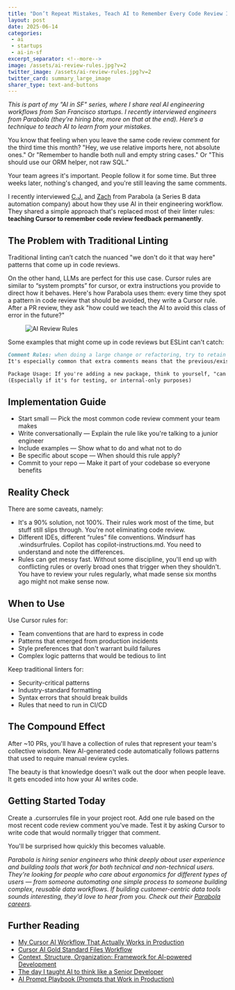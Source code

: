 ```yaml
---
title: "Don’t Repeat Mistakes, Teach AI to Remember Every Code Review Instead"
layout: post
date: 2025-06-14
categories:
 - ai
 - startups
 - ai-in-sf
excerpt_separator: <!--more-->
image: /assets/ai-review-rules.jpg?v=2
twitter_image: /assets/ai-review-rules.jpg?v=2
twitter_card: summary_large_image
sharer_type: text-and-buttons
---
```


*This is part of my "AI in SF" series, where I share real AI engineering workflows from San Francisco startups. I recently interviewed engineers from Parabola (they’re hiring btw, more on that at the end). Here’s a technique to teach AI to learn from your mistakes.*

You know that feeling when you leave the same code review comment for the third time this month? "Hey, we use relative imports here, not absolute ones." Or "Remember to handle both null and empty string cases." Or "This should use our ORM helper, not raw SQL."

Your team agrees it's important. People follow it for some time. But three weeks later, nothing's changed, and you're still leaving the same comments.

I recently interviewed [C.J.](https://www.linkedin.com/in/cjcjameson/) and [Zach](https://www.linkedin.com/in/zach-m-1000000000/) from Parabola (a Series B data automation company) about how they use AI in their engineering workflow. They shared a simple approach that's replaced most of their linter rules: **teaching Cursor to remember code review feedback permanently**.

<!--more-->

## The Problem with Traditional Linting

Traditional linting can’t catch the nuanced "we don't do it that way here" patterns that come up in code reviews.

On the other hand, LLMs are perfect for this use case. Cursor rules are similar to “system prompts” for cursor, or extra instructions you provide to direct how it behaves. Here's how Parabola uses them: every time they spot a pattern in code review that should be avoided, they write a Cursor rule. After a PR review, they ask "how could we teach the AI to avoid this class of error in the future?"

<figure>
  <img src="{{ '/assets/ai-review-rules.jpg' | relative_url }}" alt="AI Review Rules" />
</figure>

Some examples that might come up in code reviews but ESLint can't catch:

```markdown
Comment Rules: when doing a large change or refactoring, try to retain comments, possibly revising them, or matching the same level of commentary to describe the new systems you're building
It's especially common that extra comments means that the previous/existing code has something weird going on. So either ask the human what to do and raise it before making a change, or think extra about what to do.

Package Usage: If you're adding a new package, think to yourself, "can I reuse an existing package instead"
(Especially if it's for testing, or internal-only purposes)
```

## Implementation Guide

* Start small — Pick the most common code review comment your team makes
* Write conversationally — Explain the rule like you're talking to a junior engineer
* Include examples — Show what to do and what not to do
* Be specific about scope — When should this rule apply?
* Commit to your repo — Make it part of your codebase so everyone benefits

## Reality Check

There are some caveats, namely:

* It's a 90% solution, not 100%. Their rules work most of the time, but stuff still slips through. You're not eliminating code review. 
* Different IDEs, different “rules” file conventions. Windsurf has .windsurfrules. Copilot has copilot-instructions.md. You need to understand and note the differences.
* Rules can get messy fast. Without some discipline, you'll end up with conflicting rules or overly broad ones that trigger when they shouldn't. You have to review your rules regularly, what made sense six months ago might not make sense now.

<!-- newsletter_widget -->

## When to Use

Use Cursor rules for:

* Team conventions that are hard to express in code
* Patterns that emerged from production incidents
* Style preferences that don't warrant build failures
* Complex logic patterns that would be tedious to lint

Keep traditional linters for:

* Security-critical patterns
* Industry-standard formatting
* Syntax errors that should break builds
* Rules that need to run in CI/CD

## The Compound Effect

After ~10 PRs, you'll have a collection of rules that represent your team's collective wisdom. New AI-generated code automatically follows patterns that used to require manual review cycles.

The beauty is that knowledge doesn't walk out the door when people leave. It gets encoded into how your AI writes code.

## Getting Started Today

Create a .cursorrules file in your project root. Add one rule based on the most recent code review comment you've made. Test it by asking Cursor to write code that would normally trigger that comment.

You'll be surprised how quickly this becomes valuable.

*Parabola is hiring senior engineers who think deeply about user experience and building tools that work for both technical and non-technical users. They're looking for people who care about ergonomics for different types of users — from someone automating one simple process to someone building complex, reusable data workflows. If building customer-centric data tools sounds interesting, they'd love to hear from you. Check out their [Parabola careers](https://parabola.io/careers).*

## Further Reading

* [My Cursor AI Workflow That Actually Works in Production](/blog/cursor-guide?utm_source=blog&utm_medium=ai-review-rules&utm_campaign=ai-review-rules)
* [Cursor AI Gold Standard Files Workflow](/blog/cursor-ai-gold-files?utm_source=blog&utm_medium=ai-review-rules&utm_campaign=ai-review-rules)
* [Context, Structure, Organization: Framework for AI-powered Development](/blog/ai-dev-tips?utm_source=blog&utm_medium=ai-review-rules&utm_campaign=ai-review-rules)
* [The day I taught AI to think like a Senior Developer](/blog/ai-understand-senior-developer?utm_source=blog&utm_medium=ai-review-rules&utm_campaign=ai-review-rules)
* [AI Prompt Playbook (Prompts that Work in Production)](/blog/ai-prompt-engineering?utm_source=blog&utm_medium=ai-review-rules&utm_campaign=ai-review-rules)